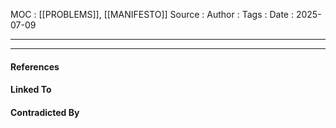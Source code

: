 
MOC : [[PROBLEMS]], [[MANIFESTO]]
Source : 
Author : 
Tags : 
Date : 2025-07-09
***

***
#### References

#### Linked To

#### Contradicted By